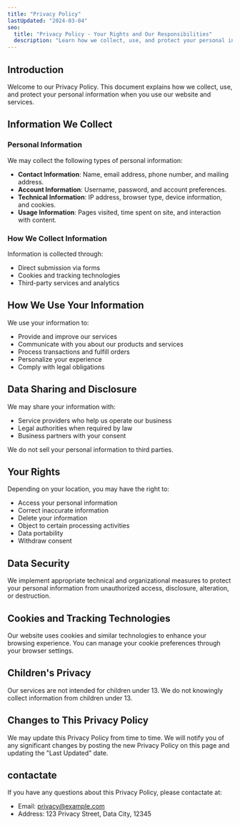 ```yaml
---
title: "Privacy Policy"
lastUpdated: "2024-03-04"
seo:
  title: "Privacy Policy - Your Rights and Our Responsibilities"
  description: "Learn how we collect, use, and protect your personal information in compliance with data protection regulations."
---
```


## Introduction

Welcome to our Privacy Policy. This document explains how we collect, use, and protect your personal information when you use our website and services.

## Information We Collect

### Personal Information

We may collect the following types of personal information:

- **Contact Information**: Name, email address, phone number, and mailing address.
- **Account Information**: Username, password, and account preferences.
- **Technical Information**: IP address, browser type, device information, and cookies.
- **Usage Information**: Pages visited, time spent on site, and interaction with content.

### How We Collect Information

Information is collected through:

- Direct submission via forms
- Cookies and tracking technologies
- Third-party services and analytics

## How We Use Your Information

We use your information to:

- Provide and improve our services
- Communicate with you about our products and services
- Process transactions and fulfill orders
- Personalize your experience
- Comply with legal obligations

## Data Sharing and Disclosure

We may share your information with:

- Service providers who help us operate our business
- Legal authorities when required by law
- Business partners with your consent

We do not sell your personal information to third parties.

## Your Rights

Depending on your location, you may have the right to:

- Access your personal information
- Correct inaccurate information
- Delete your information
- Object to certain processing activities
- Data portability
- Withdraw consent

## Data Security

We implement appropriate technical and organizational measures to protect your personal information from unauthorized access, disclosure, alteration, or destruction.

## Cookies and Tracking Technologies

Our website uses cookies and similar technologies to enhance your browsing experience. You can manage your cookie preferences through your browser settings.

## Children's Privacy

Our services are not intended for children under 13. We do not knowingly collect information from children under 13.

## Changes to This Privacy Policy

We may update this Privacy Policy from time to time. We will notify you of any significant changes by posting the new Privacy Policy on this page and updating the "Last Updated" date.

## contactate

If you have any questions about this Privacy Policy, please contactate at:

- Email: privacy@example.com
- Address: 123 Privacy Street, Data City, 12345 